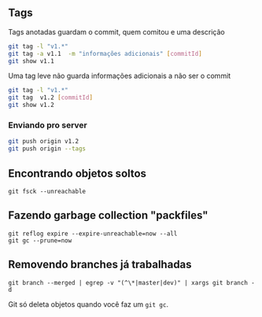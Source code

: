 Tags
----


Tags anotadas guardam o commit, quem comitou e uma descrição
```sh
git tag -l "v1.*"
git tag -a v1.1  -m "informações adicionais" [commitId]
git show v1.1

```

Uma tag leve não guarda informações adicionais a não ser o commit


```sh
git tag -l "v1.*"
git tag  v1.2 [commitId]
git show v1.2
```


### Enviando pro server

```sh
git push origin v1.2
git push origin --tags

```

Encontrando objetos soltos
--------------------------

```
git fsck --unreachable

```

Fazendo garbage collection "packfiles"
--------------------------------------

```
git reflog expire --expire-unreachable=now --all
git gc --prune=now
```

Removendo branches já trabalhadas
---------------------------------

```
git branch --merged | egrep -v "(^\*|master|dev)" | xargs git branch -d

```

Git só deleta objetos quando você faz um `git gc`.


